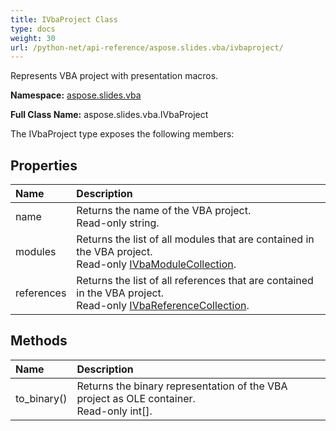 ```yaml
---
title: IVbaProject Class
type: docs
weight: 30
url: /python-net/api-reference/aspose.slides.vba/ivbaproject/
---
```


Represents VBA project with presentation macros.

**Namespace:** [aspose.slides.vba](/slides/python-net/api-reference/aspose.slides.vba/)

**Full Class Name:** aspose.slides.vba.IVbaProject



The IVbaProject type exposes the following members:
## **Properties**
|**Name**|**Description**|
| :- | :- |
|name|Returns the name of the VBA project.<br/>            Read-only string.|
|modules|Returns the list of all modules that are contained in the VBA project.<br/>            Read-only [IVbaModuleCollection](/slides/python-net/api-reference/aspose.slides.vba/ivbamodulecollection/).|
|references|Returns the list of all references that are contained in the VBA project.<br/>            Read-only [IVbaReferenceCollection](/slides/python-net/api-reference/aspose.slides.vba/ivbareferencecollection/).|
## **Methods**
|**Name**|**Description**|
| :- | :- |
|to_binary()|Returns the binary representation of the VBA project as OLE container.<br/>            Read-only int[].|

